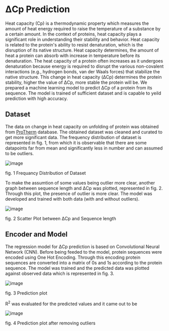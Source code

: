 # &Delta;Cp Prediction

Heat capacity (Cp) is a thermodynamic property which measures the amount of heat energy required to raise the temperature of a substance by a certain amount. In the context of proteins, heat capacity plays a significant role in understanding their stability and behavior. Heat capacity is related to the protein's ability to resist denaturation, which is the disruption of its native structure. Heat capacity determines, the amount of heat a protein can absorb with increase in temperature before its denaturation. The heat capacity of a protein often increases as it undergoes denaturation because energy is required to disrupt the various non-covalent interactions (e.g., hydrogen bonds, van der Waals forces) that stabilize the native structure. This change in heat capacity (&Delta;Cp) determines the protein stability, higher the value of &Delta;Cp, more stable the protein will be.
We prepared a machine learning model to predict &Delta;Cp of a protein from its sequence. The model is trained of sufficient dataset and is capable to yeild prediction with high accuracy.

## Dataset

The data on change in heat capacity on unfolding of protein was obtained from [ProTherm](https://web.iitm.ac.in/bioinfo2/prothermdb/) database. The obtained dataset was cleaned and curated to get more significant data. The frequency distribution of dataset is represented in fig. 1, from which it is observable that there are some datapoints far from mean and significantly less in number and can assumed to be outliers.

![image](https://github.com/Growdeatechnology/Cp_prediction/assets/72397529/0c1f8054-45a6-4950-b103-f4dc2269bde6)

fig. 1 Frequancy Distribution of Dataset

To make the assumtion of some values being outlier more clear, another graph between sequence length and &Delta;Cp was plotted, represented in fig. 2. Through this plot, the presence of outlier is more clear. The model was developed and trained with both data (with and without outliers).

![image](https://github.com/Growdeatechnology/Cp_prediction/assets/72397529/b886f664-ec13-4120-8594-e0313119d099)

fig. 2 Scatter Plot between &Delta;Cp and Sequence length

## Encoder and Model

The regression model for &Delta;Cp prediction is based on Convolutional Neural Network (CNN). Before being feeded to the model, protein sequences were encoded using One Hot Encoding. Through this encoding protein sequences are converted into a matrix of 0s and 1s according to the protein sequence. The model was trained and the predicted data was plotted against observed data which is represented in fig. 3.

![image](https://github.com/Growdeatechnology/Cp_prediction/assets/72397529/099191e0-a176-44a7-8e3b-b2e47fd3c602)

fig. 3 Prediction plot

R<sup>2</sup> was evaluated for the predicted values and it came out to be 

![image](https://github.com/Growdeatechnology/Cp_prediction/assets/72397529/08d6f44c-3ff8-40f4-a336-bd091d8206fb)

fig. 4 Prediction plot after removing outliers
